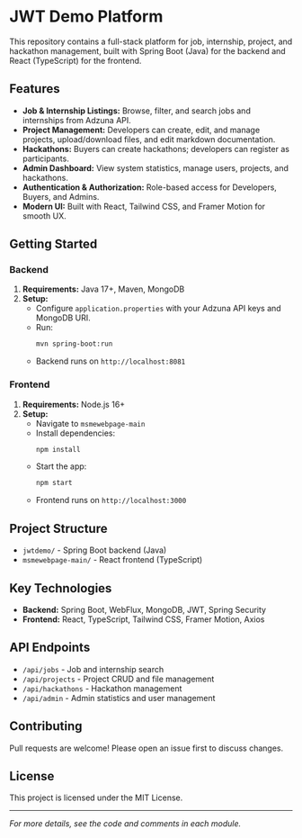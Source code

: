 # JWT Demo Platform

This repository contains a full-stack platform for job, internship, project, and hackathon management, built with Spring Boot (Java) for the backend and React (TypeScript) for the frontend.

## Features

- **Job & Internship Listings:** Browse, filter, and search jobs and internships from Adzuna API.
- **Project Management:** Developers can create, edit, and manage projects, upload/download files, and edit markdown documentation.
- **Hackathons:** Buyers can create hackathons; developers can register as participants.
- **Admin Dashboard:** View system statistics, manage users, projects, and hackathons.
- **Authentication & Authorization:** Role-based access for Developers, Buyers, and Admins.
- **Modern UI:** Built with React, Tailwind CSS, and Framer Motion for smooth UX.

## Getting Started

### Backend

1. **Requirements:** Java 17+, Maven, MongoDB
2. **Setup:**
   - Configure `application.properties` with your Adzuna API keys and MongoDB URI.
   - Run:
     ```bash
     mvn spring-boot:run
     ```
   - Backend runs on `http://localhost:8081`

### Frontend

1. **Requirements:** Node.js 16+
2. **Setup:**
   - Navigate to `msmewebpage-main`
   - Install dependencies:
     ```bash
     npm install
     ```
   - Start the app:
     ```bash
     npm start
     ```
   - Frontend runs on `http://localhost:3000`

## Project Structure

- `jwtdemo/` - Spring Boot backend (Java)
- `msmewebpage-main/` - React frontend (TypeScript)

## Key Technologies

- **Backend:** Spring Boot, WebFlux, MongoDB, JWT, Spring Security
- **Frontend:** React, TypeScript, Tailwind CSS, Framer Motion, Axios

## API Endpoints

- `/api/jobs` - Job and internship search
- `/api/projects` - Project CRUD and file management
- `/api/hackathons` - Hackathon management
- `/api/admin` - Admin statistics and user management

## Contributing

Pull requests are welcome! Please open an issue first to discuss changes.

## License

This project is licensed under the MIT License.

---

*For more details, see the code and comments in each module.*
